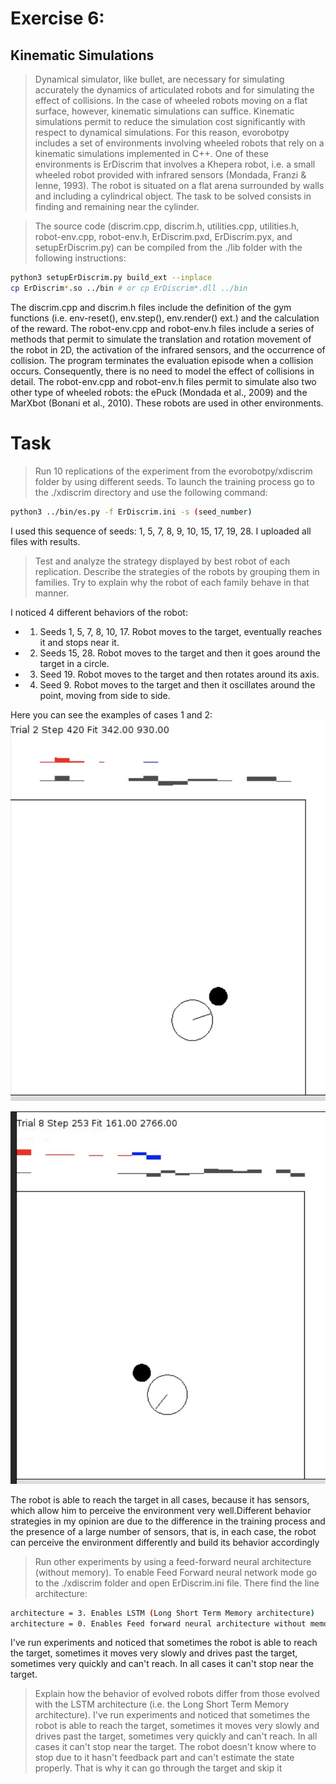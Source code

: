 # Exercise 6: 
## Kinematic Simulations
>Dynamical simulator, like bullet, are necessary for simulating accurately the dynamics of articulated robots and for simulating the effect of collisions. In the case of wheeled robots moving on a flat surface, however, kinematic simulations can suffice. Kinematic simulations permit to reduce the simulation cost significantly with respect to dynamical simulations. For this reason, evorobotpy includes a set of environments involving wheeled robots that rely on a kinematic simulations implemented in C++.
One of these environments is ErDiscrim that involves a Khepera robot, i.e. a small wheeled robot
provided with infrared sensors (Mondada, Franzi & Ienne, 1993). The robot is situated on a flat arena surrounded by walls and including a cylindrical object. The task to be solved consists in finding and remaining near the cylinder. 

>The source code (discrim.cpp, discrim.h, utilities.cpp, utilities.h, robot-env.cpp, robot-env.h, ErDiscrim.pxd, ErDiscrim.pyx, and setupErDiscrim.py) can be compiled from the ./lib folder with the following instructions:


```bash
python3 setupErDiscrim.py build_ext --inplace
cp ErDiscrim*.so ../bin # or cp ErDiscrim*.dll ../bin
```

The discrim.cpp and discrim.h files include the definition of the gym functions (i.e. env-reset(), env.step(), env.render() ext.) and the calculation of the reward. The robot-env.cpp and robot-env.h files include a series of methods that permit to simulate the translation and rotation movement of the robot in 2D, the activation of the infrared sensors, and the occurrence of collision. The program terminates the evaluation episode when a collision occurs. Consequently, there is no need to model the effect of collisions in detail. The robot-env.cpp and robot-env.h files permit to simulate also two other type of wheeled robots: the ePuck (Mondada et al., 2009) and the MarXbot (Bonani et al., 2010). These robots are used in other environments.
  
# Task
> Run 10 replications of the experiment from the evorobotpy/xdiscrim folder by using different seeds. 
To launch the training process go to the ./xdiscrim directory and use the following command:
``` bash
python3 ../bin/es.py -f ErDiscrim.ini -s (seed_number)
```
I used this sequence of seeds: 1, 5, 7, 8, 9, 10, 15, 17, 19, 28. I uploaded all files with results.
> Test and analyze the strategy displayed by best robot of each replication. Describe the strategies of the robots by grouping them in families. Try to explain why the robot of each family behave in that manner.  

I noticed 4 different behaviors of the robot:
* 1. Seeds 1, 5, 7, 8, 10, 17. Robot moves to the target, eventually reaches it and stops near it.
* 2. Seeds 15, 28. Robot moves to the target and then it goes around the target in a circle.
* 3. Seed 19. Robot moves to the target and then  rotates around its axis.
* 4. Seed 9. Robot moves to the target and then it oscillates around the point, moving from side to side.

Here you can see the examples of cases 1 and 2:
![Alt text](https://github.com/rodosha98/Behavioural-and-Cognitive-Robotics/blob/task4-6/Exercise6/stuck.jpg "The robot gets stucked near the target")

![Alt text](https://github.com/rodosha98/Behavioural-and-Cognitive-Robotics/blob/task4-6/Exercise6/rotation.jpg "The robot moves to the target and then goes around it in a circle")

The robot is able to reach the target in all cases, because it has sensors, which allow him to perceive the environment very well.Different behavior strategies in my opinion are due to the difference in the training process and the presence of a large number of sensors, that is, in each case, the robot can perceive the environment differently and build its behavior accordingly

> Run other experiments by using a feed-forward neural architecture (without memory). 
To enable Feed Forward neural network mode go to the ./xdiscrim folder and open ErDiscrim.ini file.
There find the line architecture:
``` bash
architecture = 3. Enables LSTM (Long Short Term Memory architecture)
architecture = 0. Enables Feed forward neural architecture without memory.
```
I've run experiments and noticed that sometimes the robot is able to reach the target, sometimes it moves very slowly and drives past the target, sometimes very quickly and can't reach. In all cases it can't stop near the target.
> Explain how the behavior of evolved robots differ from those evolved with the LSTM architecture (i.e. the Long Short Term Memory architecture).
I've run experiments and noticed that sometimes the robot is able to reach the target, sometimes it moves very slowly and drives past the target, sometimes very quickly and can't reach. In all cases it can't stop near the target. The robot doesn't know where to stop due to it hasn't feedback part and can't estimate the state properly. That is why it can go through the target and skip it
